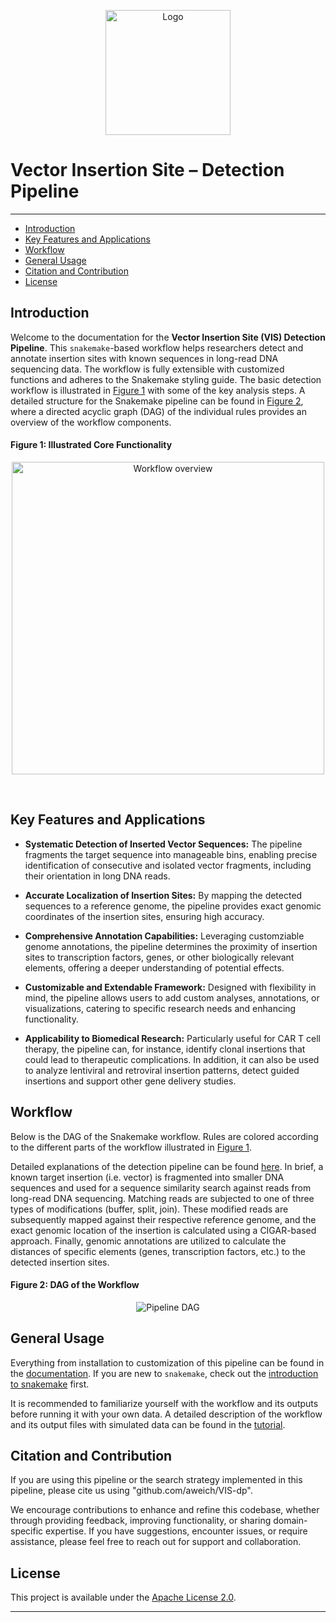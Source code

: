 
<p align="center">
    <img src="/images/logo.png" alt="Logo" width=200>
</p>

# Vector Insertion Site – Detection Pipeline
----
* [Introduction](#introduction)
* [Key Features and Applications](#key-features-and-applications)
* [Workflow](#workflow)
* [General Usage](#general-usage)
* [Citation and Contribution](#citation-and-contribution)
* [License](#license)

## Introduction
Welcome to the documentation for the **Vector Insertion Site (VIS) Detection Pipeline**. This `snakemake`-based workflow helps researchers detect and annotate insertion sites with known sequences in long-read DNA sequencing data. The workflow is fully extensible with customized functions and adheres to the Snakemake styling guide. The basic detection workflow is illustrated in [Figure 1](#figure-1-illustrated-core-functionality) with some of the key analysis steps. A detailed structure for the Snakemake pipeline can be found in [Figure 2](#figure-2-dag-of-the-workflow), where a directed acyclic graph (DAG) of the individual rules provides an overview of the workflow components.

#### Figure 1: Illustrated Core Functionality
<p align="center">
    <img src="/images/Workflow_for_Documentation.svg" alt="Workflow overview" width=500>
</p>

<br>

## Key Features and Applications

- **Systematic Detection of Inserted Vector Sequences:** The pipeline fragments the target sequence into manageable bins, enabling precise identification of consecutive and isolated vector fragments, including their orientation in long DNA reads.

- **Accurate Localization of Insertion Sites:** By mapping the detected sequences to a reference genome, the pipeline provides exact genomic coordinates of the insertion sites, ensuring high accuracy.

- **Comprehensive Annotation Capabilities:** Leveraging customziable genome annotations, the pipeline determines the proximity of insertion sites to transcription factors, genes, or other biologically relevant elements, offering a deeper understanding of potential effects.

- **Customizable and Extendable Framework:** Designed with flexibility in mind, the pipeline allows users to add custom analyses, annotations, or visualizations, catering to specific research needs and enhancing functionality.

- **Applicability to Biomedical Research:** Particularly useful for CAR T cell therapy, the pipeline can, for instance, identify clonal insertions that could lead to therapeutic complications. In addition, it can also be used to analyze lentiviral and retroviral insertion patterns, detect guided insertions and support other gene delivery studies.

## Workflow
Below is the DAG of the Snakemake workflow. Rules are colored according to the different parts of the workflow illustrated in [Figure 1](#figure-1-illustrated-core-functionality). 

Detailed explanations of the detection pipeline can be found [here](). In brief, a known target insertion (i.e. vector) is fragmented into smaller DNA sequences and used for a sequence similarity search against reads from long-read DNA sequencing. Matching reads are subjected to one of three types of modifications (buffer, split, join). These modified reads are subsequently mapped against their respective reference genome, and the exact genomic location of the insertion is calculated using a CIGAR-based approach. Finally, genomic annotations are utilized to calculate the distances of specific elements (genes, transcription factors, etc.) to the detected insertion sites.

#### Figure 2: DAG of the Workflow
<p align="center">
    <img src="/images/DAG_for_Documentation.svg" alt="Pipeline DAG" >
</p>

## General Usage

Everything from installation to customization of this pipeline can be found in the [documentation](index.md). If you are new to `snakemake`, check out the [introduction to snakemake](https://snakemake.readthedocs.io/en/stable/tutorial/basics.html) first. 

It is recommended to familiarize yourself with the workflow and its outputs before running it with your own data. A detailed description of the workflow and its output files with simulated data can be found in the [tutorial](tutorial/tutorial_intro.md).

## Citation and Contribution

If you are using this pipeline or the search strategy implemented in this pipeline, please cite us using "github.com/aweich/VIS-dp". 

We encourage contributions to enhance and refine this codebase, whether through providing feedback, improving functionality, or sharing domain-specific expertise. If you have suggestions, encounter issues, or require assistance, please feel free to reach out for support and collaboration.

## License
This project is available under the [Apache License 2.0](LICENSE).

---


